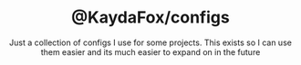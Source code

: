 <div align="center">

# @KaydaFox/configs

Just a collection of configs I use for some projects.
This exists so I can use them easier and its much easier to expand on in the future

</div>
